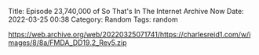 Title: Episode 23,740,000 of So That's In The Internet Archive Now
Date: 2022-03-25 00:38
Category: Random
Tags: random

 https://web.archive.org/web/20220325071741/https://charlesreid1.com/w/images/8/8a/FMDA_DD19.2_Rev5.zip

